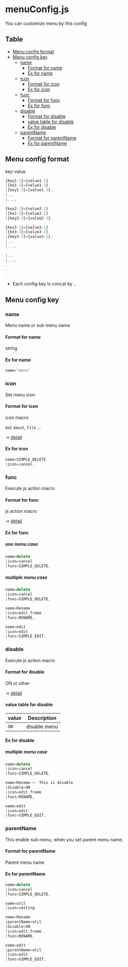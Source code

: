 # menuConfig.js

You can customize menu by this config

Table
-----------------
<!-- vim-markdown-toc GFM -->

* [Menu config format](#menu-config-format)
* [Menu config key](#menu-config-key)
    * [name](#name)
        * [Format for name](#format-for-name)
        * [Ex for name](#ex-for-name)
    * [icon](#icon)
        * [Format for icon](#format-for-icon)
        * [Ex for icon](#ex-for-icon)
    * [func](#func)
        * [Format for func](#format-for-func)
        * [Ex for func](#ex-for-func)
    * [disable](#disable)
        * [Format for disable](#format-for-disable)
        * [value table for disable](#value-table-for-disable)
        * [Ex for disable](#ex-for-disable)
    * [parentName](#parentname)
        * [Format for parentName](#format-for-parentname)
        * [Ex for parentName](#ex-for-parentname)


## Menu config format

key-value

```js.js
{key1-1}={value1-1}
|{ke1-2}={value1-2}
|{key1-3}={value1-3},
|...
|...,

{key2-1}={value2-1}
|{ke2-2}={value2-2}
|{key2-3}={value2-3},

{key3-1}={value3-1}
|{ke3-2}={value3-2}
|{key3-3}={value3-3},
|...
|...,

|...
|...,
.
.
.
```

- Each config key is concat by `,`

## Menu config key

### name

Menu name or sub menu name

#### Format for name

string

#### Ex for name

```js.js
name="menu"
```

### icon

Set menu icon

#### Format for icon

icon macro

ex) `about`, `file` ... 

-> [detail](https://github.com/puutaro/CommandClick/blob/master/md/developer/collection/icons.md)

#### Ex for icon

```js.js
name=SIMPLE_DELETE
|icon=cancel,
```

### func

Execute js action macro

#### Format for func

js action macro

-> [detail](https://github.com/puutaro/CommandClick/blob/master/md/developer/js_action) 

#### Ex for func

##### one menu case 

```js.js
name=delete
|icon=cancel
|func=SIMPLE_DELETE,
```
##### multiple menu case

```js.js
name=delete
|icon=cancel
|func=SIMPLE_DELETE,

name=Rename
|icon=edit_frame
|func=RENAME,

name=edit
|icon=edit
|func=SIMPLE_EDIT,
```

### disable

Execute js action macro

#### Format for disable

ON or other

-> [detail](https://github.com/puutaro/CommandClick/blob/master/md/developer/js_action)

#### value table for disable

| value  | Description            | 
|--------|------------------------|
| `ON`   | disable menu           |

#### Ex for disable

##### multiple menu case

```js.js
name=delete
|icon=cancel
|func=SIMPLE_DELETE,

name=Rename <- This is disable
|disable=ON
|icon=edit_frame
|func=RENAME,

name=edit
|icon=edit
|func=SIMPLE_EDIT,
```

### parentName

This enable sub menu, when you set parent menu name.

#### Format for parentName

Parent menu name

#### Ex for parentName

```js.js
name=delete
|icon=cancel
|func=SIMPLE_DELETE,

name=util
|icon=setting

name=Rename
|parentName=util
|disable=ON
|icon=edit_frame
|func=RENAME,

name=edit
|parentName=util
|icon=edit
|func=SIMPLE_EDIT,
```
